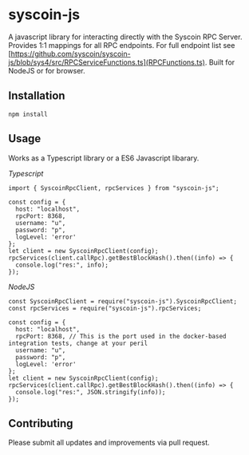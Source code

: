 # syscoin-js

A javascript library for interacting directly with the Syscoin RPC Server. Provides 1:1 mappings for all RPC endpoints. For full endpoint list see [https://github.com/syscoin/syscoin-js/blob/sys4/src/RPCServiceFunctions.ts](RPCFunctions.ts). Built for NodeJS or for browser.

## Installation

`npm install`

## Usage 

Works as a Typescript library or a ES6 Javascript libarary.

*Typescript*
```
import { SyscoinRpcClient, rpcServices } from "syscoin-js";

const config = {
  host: "localhost",
  rpcPort: 8368,
  username: "u",
  password: "p",
  logLevel: 'error'
};
let client = new SyscoinRpcClient(config);
rpcServices(client.callRpc).getBestBlockHash().then((info) => {
  console.log("res:", info);
});
```

*NodeJS*
```
const SyscoinRpcClient = require("syscoin-js").SyscoinRpcClient;
const rpcServices = require("syscoin-js").rpcServices;

const config = {
  host: "localhost",
  rpcPort: 8368, // This is the port used in the docker-based integration tests, change at your peril
  username: "u",
  password: "p",
  logLevel: 'error'
};
let client = new SyscoinRpcClient(config);
rpcServices(client.callRpc).getBestBlockHash().then((info) => {
  console.log("res:", JSON.stringify(info));
});
```

## Contributing

Please submit all updates and improvements via pull request.

